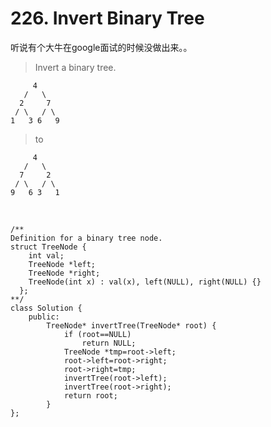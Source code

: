 # 226. Invert Binary Tree
听说有个大牛在google面试的时候没做出来。。
> Invert a binary tree.

     	 4
       /   \
      2     7
     / \   / \
    1   3 6   9

> to

     	 4
       /   \
      7     2
     / \   / \
    9   6 3   1

<br>

    /**
    Definition for a binary tree node.
    struct TreeNode {
    	int val;
    	TreeNode *left;
      	TreeNode *right;
      	TreeNode(int x) : val(x), left(NULL), right(NULL) {}
      };
    **/
    class Solution {
    	public:
    		TreeNode* invertTree(TreeNode* root) {
    			if (root==NULL)
    				return NULL;
    			TreeNode *tmp=root->left;
    			root->left=root->right;
    			root->right=tmp;
    			invertTree(root->left);
    			invertTree(root->right);
    			return root;
    		}
    };
